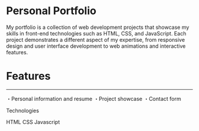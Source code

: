 # Personal Portfolio

My portfolio is a collection of web development projects that showcase my skills in front-end technologies such as HTML, CSS, and JavaScript. Each project demonstrates a different aspect of my expertise, from responsive design and user interface development to web animations and interactive features.

# Features
-------------------------------------------------------------------------------------------------------------------------------------------------------------------------------------
・Personal information and resume
・Project showcase
・Contact form

Technologies

HTML
CSS
Javascript
